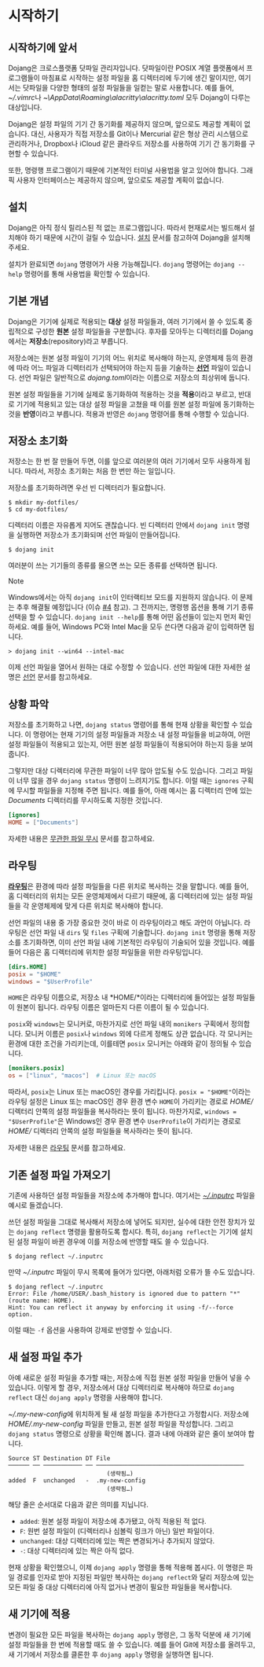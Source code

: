 시작하기
========

시작하기에 앞서
---------------

Dojang은 크로스플랫폼 닷파일 관리자입니다.  닷파일이란 POSIX 계열 플랫폼에서
프로그램들이 마침표로 시작하는 설정 파일을 홈 디렉터리에 두기에 생긴 말이지만,
여기서는 닷파일을 다양한 형태의 설정 파일들을 일컫는 말로 사용합니다.
예를 들어, *~/.vimrc*나 *~\AppData\Roaming\alacritty\alacritty.toml* 모두
Dojang이 다루는 대상입니다.

Dojang은 설정 파일의 기기 간 동기화를 제공하지 않으며, 앞으로도 제공할 계획이
없습니다. 대신, 사용자가 직접 저장소를 Git이나 Mercurial 같은 형상 관리
시스템으로 관리하거나, Dropbox나 iCloud 같은 클라우드 저장소를 사용하여 기기
간 동기화를 구현할 수 있습니다.

또한, 명령행 프로그램이기 때문에 기본적인 터미널 사용법을 알고 있어야 합니다.
그래픽 사용자 인터페이스는 제공하지 않으며, 앞으로도 제공할 계획이 없습니다.


설치
----

Dojang은 아직 정식 릴리스된 적 없는 프로그램입니다.  따라서 현재로서는 빌드해서
설치해야 하기 때문에 시간이 걸릴 수 있습니다.  [설치](installation.ko.md) 문서를
참고하여 Dojang을 설치해 주세요.

설치가 완료되면 `dojang` 명령어가 사용 가능해집니다.  `dojang` 명령어는
`dojang --help` 명령어를 통해 사용법을 확인할 수 있습니다.


기본 개념
---------

Dojang은 기기에 실제로 적용되는 **대상** 설정 파일들과, 여러 기기에서 쓸 수
있도록 중립적으로 구성한 **원본** 설정 파일들을 구분합니다.  후자를 모아두는
디렉터리를 Dojang에서는 **저장소**(repository)라고 부릅니다.

저장소에는 원본 설정 파일이 기기의 어느 위치로 복사해야 하는지, 운영체제 등의
환경에 따라 어느 파일과 디렉터리가 선택되어야 하는지 등을 기술하는
[**선언**](manifest.ko.md) 파일이 있습니다.  선언 파일은 일반적으로
*dojang.toml*이라는 이름으로 저장소의 최상위에 둡니다.

원본 설정 파일들을 기기에 실제로 동기화하여 적용하는 것을 **적용**이라고 부르고,
반대로 기기에 적용되고 있는 대상 설정 파일을 고쳤을 때 이를 원본 설정 파일에
동기화하는 것을 **반영**이라고 부릅니다.  적용과 반영은 `dojang` 명령어를 통해
수행할 수 있습니다.


저장소 초기화
-------------

저장소는 한 번 잘 만들어 두면, 이를 앞으로 여러분의 여러 기기에서 모두 사용하게
됩니다.  따라서, 저장소 초기화는 처음 한 번만 하는 일입니다.

저장소를 초기화하려면 우선 빈 디렉터리가 필요합니다.

~~~~ console
$ mkdir my-dotfiles/
$ cd my-dotfiles/
~~~~

디렉터리 이름은 자유롭게 지어도 괜찮습니다.  빈 디렉터리 안에서 `dojang init`
명령을 실행하면 저장소가 초기화되며 선언 파일이 만들어집니다.

~~~~ console
$ dojang init
~~~~

여러분이 쓰는 기기들의 종류를 물으면 쓰는 모든 종류를 선택하면 됩니다.

> [!NOTE]
>
> Windows에서는 아직 `dojang init`이 인터랙티브 모드를 지원하지 않습니다.
> 이 문제는 추후 해결될 예정입니다 (이슈 [#4] 참고).  그 전까지는, 명령행 옵션을
> 통해 기기 종류 선택을 할 수 있습니다.  `dojang init --help`를 통해 어떤
> 옵션들이 있는지 먼저 확인하세요.  예를 들어, Windows PC와 Intel Mac을 모두
> 쓴다면 다음과 같이 입력하면 됩니다.
>
>     > dojang init --win64 --intel-mac

이제 선언 파일을 열어서 원하는 대로 수정할 수 있습니다.  선언 파일에 대한 자세한
설명은 [선언](manifest.ko.md) 문서를 참고하세요.

[#4]: https://github.com/dahlia/dojang/issues/4


상황 파악
---------

저장소를 초기화하고 나면, `dojang status` 명령어를 통해 현재 상황을 확인할 수
있습니다.  이 명령어는 현재 기기의 설정 파일들과 저장소 내 설정 파일들을
비교하여, 어떤 설정 파일들이 적용되고 있는지, 어떤 원본 설정 파일들이 적용되어야
하는지 등을 보여줍니다.

그렇지만 대상 디렉터리에 무관한 파일이 너무 많아 압도될 수도 있습니다.
그리고 파일이 너무 많을 경우 `dojang status` 명령이 느려지기도 합니다.
이럴 때는 `ignores` 구획에 무시할 파일들을 지정해 주면 됩니다.
예를 들어, 아래 예시는 홈 디렉터리 안에 있는 *Documents* 디렉터리를 무시하도록
지정한 것입니다.

~~~~ toml
[ignores]
HOME = ["Documents"]
~~~~

자세한 내용은 [무관한 파일 무시](routing.ko.md#무관한-파일-무시) 문서를
참고하세요.


라우팅
------

[**라우팅**](routing.ko.md)은 환경에 따라 설정 파일들을 다른 위치로 복사하는
것을 말합니다.  예를 들어, 홈 디렉터리의 위치는 모든 운영체제에서 다르기 때문에,
홈 디렉터리에 있는 설정 파일들을 각 운영체제에 맞게 다른 위치로 복사해야 합니다.

선언 파일의 내용 중 가장 중요한 것이 바로 이 라우팅이라고 해도 과언이 아닙니다.  라우팅은 선언 파일 내 `dirs` 및 `files` 구획에 기술합니다.  `dojang init` 명령을
통해 저장소를 초기화하면, 이미 선언 파일 내에 기본적인 라우팅이 기술되어 있을
것입니다. 예를 들어 다음은 홈 디렉터리에 위치한 설정 파일들을 위한 라우팅입니다.

~~~~ toml
[dirs.HOME]
posix = "$HOME"
windows = "$UserProfile"
~~~~

`HOME`은 라우팅 이름으로, 저장소 내 *HOME/*이라는 디렉터리에 들어있는 설정
파일들이 원본이 됩니다.  라우팅 이름은 얼마든지 다른 이름이 될 수 있습니다.

`posix`와 `windows`는 모니커로, 마찬가지로 선언 파일 내의 `monikers` 구획에서
정의합니다. 모니커 이름은 `posix`나 `windows` 외에 다르게 정해도 상관 없습니다.
각 모니커는 환경에 대한 조건을 가리키는데, 이를테면 `posix` 모니커는 아래와 같이
정의될 수 있습니다.

~~~~ toml
[monikers.posix]
os = ["linux", "macos"]  # Linux 또는 macOS
~~~~

따라서, `posix`는 Linux 또는 macOS인 경우를 가리킵니다.  `posix = "$HOME"`이라는
라우팅 설정은 Linux 또는 macOS인 경우 환경 변수 `HOME`이 가리키는 경로로 *HOME/*
디렉터리 안쪽의 설정 파일들을 복사하라는 뜻이 됩니다.  마찬가지로,
`windows = "$UserProfile"`은 Windows인 경우 환경 변수 `UserProfile`이 가리키는
경로로 *HOME/* 디렉터리 안쪽의 설정 파일들을 복사하라는 뜻이 됩니다.

자세한 내용은 [라우팅](routing.ko.md) 문서를 참고하세요.


기존 설정 파일 가져오기
-----------------------

기존에 사용하던 설정 파일들을 저장소에 추가해야 합니다.
여기서는 [*~/.inputrc*][inputrc] 파일을 예시로 들겠습니다.

쓰던 설정 파일을 그대로 복사해서 저장소에 넣어도 되지만, 실수에 대한 안전 장치가
있는 `dojang reflect` 명령을 활용하도록 합시다.  특히, `dojang reflect`는 기기에
설치된 설정 파일이 바뀐 경우에 이를 저장소에 반영할 때도 쓸 수 있습니다.

~~~~ console
$ dojang reflect ~/.inputrc
~~~~

만약 *~/.inputrc* 파일이 무시 목록에 들어가 있다면,
아래처럼 오류가 뜰 수도 있습니다.

~~~~ console
$ dojang reflect ~/.inputrc
Error: File /home/USER/.bash_history is ignored due to pattern "*" (route name: HOME).
Hint: You can reflect it anyway by enforcing it using -f/--force option.
~~~~

이럴 때는 `-f` 옵션을 사용하여 강제로 반영할 수 있습니다.

[inputrc]: https://tiswww.case.edu/php/chet/readline/readline.html#Readline-Init-File


새 설정 파일 추가
-----------------

아예 새로운 설정 파일을 추가할 때는, 저장소에 직접 원본 설정 파일을 만들어 넣을
수 있습니다.  이렇게 할 경우, 저장소에서 대상 디렉터리로 복사해야 하므로
`dojang reflect` 대신 `dojang apply` 명령을 사용해야 합니다.

*~/.my-new-config*에 위치하게 될 새 설정 파일을 추가한다고 가정합시다.
저장소에 *HOME/.my-new-config* 파일을 만들고, 원본 설정 파일을 작성합니다.
그리고 `dojang status` 명령으로 상황을 확인해 봅니다.
결과 내에 아래와 같은 줄이 보여야 합니다.

~~~~
Source ST Destination DT File
────── ── ─────────── ── ──────────────────────────────────────────
                            (생략됨…)
added  F  unchanged   -  .my-new-config
                            (생략됨…)
~~~~

해당 줄은 순서대로 다음과 같은 의미를 지닙니다.

 -  `added`: 원본 설정 파일이 저장소에 추가됐고, 아직 적용된 적 없다.
 -  `F`: 원번 설정 파일이 (디렉터리나 심볼릭 링크가 아닌) 일반 파일이다.
 -  `unchanged`: 대상 디렉터리에 있는 짝은 변경되거나 추가되지 않았다.
 -  `-`: 대상 디렉터리에 있는 짝은 아직 없다.

현재 상황을 확인했으니, 이제 `dojang apply` 명령을 통해 적용해 봅시다.
이 명령은 파일 경로를 인자로 받아 지정된 파일만 복사하는 `dojang reflect`와
달리 저장소에 있는 모든 파일 중 대상 디렉터리에 아직 없거나 변경이 필요한
파일들을 복사합니다.


새 기기에 적용
--------------

변경이 필요한 모든 파일을 복사하는 `dojang apply` 명령은, 그 동작 덕분에 새
기기에 설정 파일들을 한 번에 적용할 때도 쓸 수 있습니다.  예를 들어 Git에
저장소를 올려두고, 새 기기에서 저장소를 클론한 후 `dojang apply` 명령을
실행하면 됩니다.

<!-- cSpell:ignore alacritty inputrc vimrc -->
